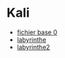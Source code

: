 # Kali

* [fichier base 0](./base_0.html)
* [labyrinthe](./labyrinthe.html)
* [labyrinthe2](./labyrinthe2.html)
